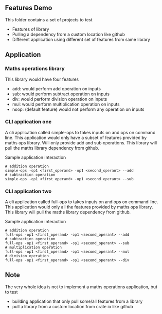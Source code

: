 ## Features Demo

This folder contains a set of projects to test

- Features of library
- Pulling a dependency from a custom location like github
- Different application using different set of features from same library

## Application

### Maths operations library

This library would have four features

- add: would perform add operation on inputs
- sub: would perform subtract operation on inputs
- div: would perform division operation on inputs
- mul: would perform multiplication operation on inputs
- noop: (default feature) would not perform any operation on inputs

### CLI application one

A cli application called simple-ops to takes inputs on and ops on command line. This application would only have a subset of features provided by maths ops library. Will only provide add and sub operations. This library will pull the maths library dependency from github.

Sample application interaction

```shell
# addition operation
simple-ops -op1 <first_operand> -op1 <second_operant> --add
# subtraction operation
simple-ops -op1 <first_operand> -op1 <second_operant> --sub
```

### CLI application two

A cli application called full-ops to takes inputs on and ops on command line. This application would only all the features provided by maths ops library. This library will pull the maths library dependency from github.

Sample application interaction

```shell
# addition operation
full-ops -op1 <first_operand> -op1 <second_operant> --add
# subtraction operation
full-ops -op1 <first_operand> -op1 <second_operant> --sub
# multiplication operation
full-ops -op1 <first_operand> -op1 <second_operant> --mul
# division operation
full-ops -op1 <first_operand> -op1 <second_operant> --div
```

## Note

The very whole idea is not to implement a maths operations application, but to test

- building application that only pull some/all features from a library
- pull a library from a custom location from crate.io like github
